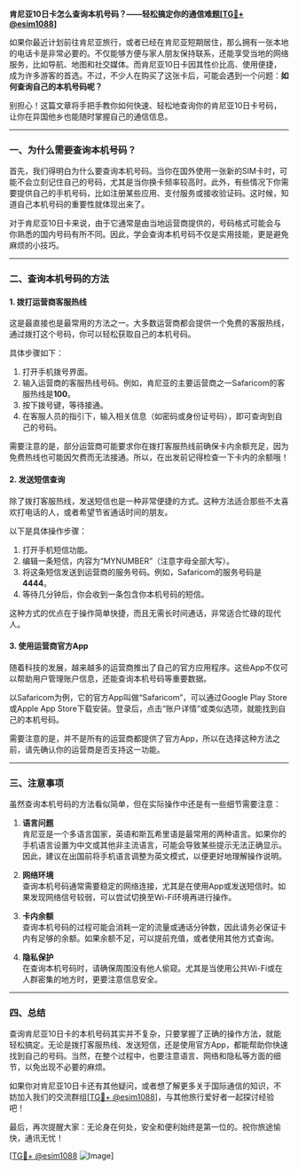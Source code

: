 **肯尼亚10日卡怎么查询本机号码？——轻松搞定你的通信难题[[TG💪+ @esim1088](https://t.me/s/esim1088)]**

如果你最近计划前往肯尼亚旅行，或者已经在肯尼亚短期居住，那么拥有一张本地的电话卡是非常必要的。不仅能够方便与家人朋友保持联系，还能享受当地的网络服务，比如导航、地图和社交媒体。而肯尼亚10日卡因其性价比高、使用便捷，成为许多游客的首选。不过，不少人在购买了这张卡后，可能会遇到一个问题：**如何查询自己的本机号码呢？**

别担心！这篇文章将手把手教你如何快速、轻松地查询你的肯尼亚10日卡号码，让你在异国他乡也能随时掌握自己的通信信息。

---

### **一、为什么需要查询本机号码？**

首先，我们得明白为什么要查询本机号码。当你在国外使用一张新的SIM卡时，可能不会立刻记住自己的号码，尤其是当你换卡频率较高时。此外，有些情况下你需要提供自己的手机号码，比如注册某些应用、支付服务或接收验证码。这时候，知道自己本机号码的重要性就体现出来了。

对于肯尼亚10日卡来说，由于它通常是由当地运营商提供的，号码格式可能会与你熟悉的国内号码有所不同。因此，学会查询本机号码不仅是实用技能，更是避免麻烦的小技巧。

---

### **二、查询本机号码的方法**

#### **1. 拨打运营商客服热线**
这是最直接也是最常用的方法之一。大多数运营商都会提供一个免费的客服热线，通过拨打这个号码，你可以轻松获取自己的本机号码。

具体步骤如下：
1. 打开手机拨号界面。
2. 输入运营商的客服热线号码。例如，肯尼亚的主要运营商之一Safaricom的客服热线是**100**。
3. 按下拨号键，等待接通。
4. 在客服人员的指引下，输入相关信息（如密码或身份证号码），即可查询到自己的号码。

需要注意的是，部分运营商可能要求你在拨打客服热线前确保卡内余额充足，因为免费热线也可能因欠费而无法接通。所以，在出发前记得检查一下卡内的余额哦！

#### **2. 发送短信查询**
除了拨打客服热线，发送短信也是一种非常便捷的方式。这种方法适合那些不太喜欢打电话的人，或者希望节省通话时间的朋友。

以下是具体操作步骤：
1. 打开手机短信功能。
2. 编辑一条短信，内容为“MYNUMBER”（注意字母全部大写）。
3. 将这条短信发送到运营商的服务号码。例如，Safaricom的服务号码是**4444**。
4. 等待几分钟后，你会收到一条包含你本机号码的短信。

这种方式的优点在于操作简单快捷，而且无需长时间通话，非常适合忙碌的现代人。

#### **3. 使用运营商官方App**
随着科技的发展，越来越多的运营商推出了自己的官方应用程序。这些App不仅可以帮助用户管理账户信息，还能查询本机号码等重要数据。

以Safaricom为例，它的官方App叫做“Safaricom”，可以通过Google Play Store或Apple App Store下载安装。登录后，点击“账户详情”或类似选项，就能找到自己的本机号码。

需要注意的是，并不是所有的运营商都提供了官方App，所以在选择这种方法之前，请先确认你的运营商是否支持这一功能。

---

### **三、注意事项**

虽然查询本机号码的方法看似简单，但在实际操作中还是有一些细节需要注意：

1. **语言问题**  
   肯尼亚是一个多语言国家，英语和斯瓦希里语是最常用的两种语言。如果你的手机语言设置为中文或其他非主流语言，可能会导致某些提示无法正确显示。因此，建议在出国前将手机语言调整为英文模式，以便更好地理解操作说明。

2. **网络环境**  
   查询本机号码通常需要稳定的网络连接，尤其是在使用App或发送短信时。如果发现网络信号较弱，可以尝试切换至Wi-Fi环境再进行操作。

3. **卡内余额**  
   查询本机号码的过程可能会消耗一定的流量或通话分钟数，因此请务必保证卡内有足够的余额。如果余额不足，可以提前充值，或者使用其他方式查询。

4. **隐私保护**  
   在查询本机号码时，请确保周围没有他人偷窥。尤其是当使用公共Wi-Fi或在人群密集的地方时，更要注意信息安全。

---

### **四、总结**

查询肯尼亚10日卡的本机号码其实并不复杂，只要掌握了正确的操作方法，就能轻松搞定。无论是拨打客服热线、发送短信，还是使用官方App，都能帮助你快速找到自己的号码。当然，在整个过程中，也要注意语言、网络和隐私等方面的细节，以免出现不必要的麻烦。

如果你对肯尼亚10日卡还有其他疑问，或者想了解更多关于国际通信的知识，不妨加入我们的交流群组[[TG💪+ @esim1088](https://t.me/s/esim1088)]，与其他旅行爱好者一起探讨经验吧！

最后，再次提醒大家：无论身在何处，安全和便利始终是第一位的。祝你旅途愉快，通讯无忧！

[[TG💪+ @esim1088](https://t.me/s/esim1088) ![Image](https://i.postimg.cc/4NQfJmqS/Snipaste-2025-05-13-00-14-12.png)]